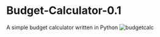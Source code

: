 # Budget-Calculator-0.1
A simple budget calculator written in Python
![budgetcalc](https://user-images.githubusercontent.com/104272075/168449984-eee08351-02c2-4c31-a33c-93bb207bbac1.JPG)
